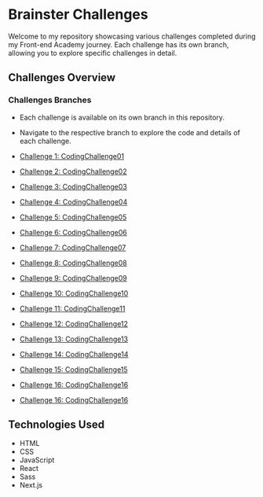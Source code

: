 # Brainster Challenges

Welcome to my repository showcasing various challenges completed during my Front-end Academy journey. Each challenge has its own branch, allowing you to explore specific challenges in detail.

## Challenges Overview

### Challenges Branches

- Each challenge is available on its own branch in this repository.
- Navigate to the respective branch to explore the code and details of each challenge.

- [Challenge 1: CodingChallenge01](https://github.com/Shkurtevski/CodingChallenges/tree/CodingChallenge01)
- [Challenge 2: CodingChallenge02](https://github.com/Shkurtevski/CodingChallenges/tree/CodingChallenge02)
- [Challenge 3: CodingChallenge03](https://github.com/Shkurtevski/CodingChallenges/tree/CodingChallenge03)
- [Challenge 4: CodingChallenge04](https://github.com/Shkurtevski/CodingChallenges/tree/CodingChallenge04)
- [Challenge 5: CodingChallenge05](https://github.com/Shkurtevski/CodingChallenges/tree/CodingChallenge05)
- [Challenge 6: CodingChallenge06](https://github.com/Shkurtevski/CodingChallenges/tree/CodingChallenge06)
- [Challenge 7: CodingChallenge07](https://github.com/Shkurtevski/CodingChallenges/tree/CodingChallenge07)
- [Challenge 8: CodingChallenge08](https://github.com/Shkurtevski/CodingChallenges/tree/CodingChallenge08)
- [Challenge 9: CodingChallenge09](https://github.com/Shkurtevski/CodingChallenges/tree/CodingChallenge09)
- [Challenge 10: CodingChallenge10](https://github.com/Shkurtevski/CodingChallenges/tree/CodingChallenge10)
- [Challenge 11: CodingChallenge11](https://github.com/Shkurtevski/CodingChallenges/tree/CodingChallenge11)
- [Challenge 12: CodingChallenge12](https://github.com/Shkurtevski/CodingChallenges/tree/CodingChallenge12)
- [Challenge 13: CodingChallenge13](https://github.com/Shkurtevski/CodingChallenges/tree/CodingChallenge13)
- [Challenge 14: CodingChallenge14](https://github.com/Shkurtevski/CodingChallenges/tree/CodingChallenge14)
- [Challenge 15: CodingChallenge15](https://github.com/Shkurtevski/CodingChallenges/tree/CodingChallenge15)
- [Challenge 16: CodingChallenge16](https://github.com/Shkurtevski/CodingChallenges/tree/CodingChallenge16)
- [Challenge 16: CodingChallenge16](https://github.com/Shkurtevski/CodingChallenges/tree/CodingChallenge17)


## Technologies Used
- HTML
- CSS
- JavaScript
- React
- Sass
- Next.js
